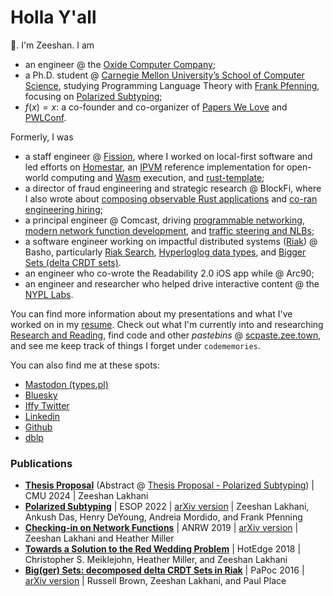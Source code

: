 # Holla Y'all

🌊. I'm Zeeshan. I am
* an engineer @ the [Oxide Computer Company](https://oxide.computer/);
* a Ph.D. student @ [Carnegie Mellon University’s School of Computer Science](https://www.cs.cmu.edu/), studying Programming Language Theory with [Frank Pfenning](http://www.cs.cmu.edu/~fp/), focusing on [Polarized Subtyping](https://arxiv.org/abs/2201.10998);
* $f(x) = x$: a co-founder and co-organizer of [Papers We Love](https://paperswelove.org/) and [PWLConf](https://pwlconf.org/).

Formerly, I was
* a staff engineer @ [Fission](https://fission.codes/), where I worked on local-first software and led efforts on [Homestar](https://github.com/ipvm-wg/homestar/), an [IPVM](https://github.com/ipvm-wg) reference implementation for open-world computing and [Wasm](https://webassembly.org/) execution, and [rust-template](https://github.com/fission-codes/rust-template);
* a director of fraud engineering and strategic research @ BlockFi, where I also wrote about [composing observable Rust applications](https://blog.logrocket.com/composing-underpinnings-observable-rust-application/) and [co-ran engineering hiring](https://drive.google.com/file/d/1v8vO7OGeqgk0LtAdVBNDWkyEiCvHNiUV/view?usp=sharing);
* a principal engineer @ Comcast, driving [programmable networking](https://github.com/capsule-rs), [modern network function development](https://opensource.com/article/20/8/capsule-networking), and [traffic steering and NLBs](https://gist.github.com/zeeshanlakhani/8c0f837a28d73ef40ceed17867bbe493);
* a software engineer working on impactful distributed systems ([Riak](https://github.com/basho)) @ Basho, particularly [Riak Search](https://docs.riak.com/riak/kv/latest/developing/usage/search/index.html), [Hyperloglog data types](https://docs.riak.com/riak/kv/latest/developing/data-types/hyperloglogs/index.html), and [Bigger Sets (delta CRDT sets)](https://arxiv.org/abs/1605.06424).
* an engineer who co-wrote the Readability 2.0 iOS app while @ Arc90;
* an engineer and researcher who helped drive interactive content @ the [NYPL Labs](https://www.nypl.org/collections/labs).

You can find more information about my presentations and what I've worked on in my [resume](https://drive.google.com/file/d/1GiDTPsio6JKUyXIh_W3huGNANAsRZk77/preview). Check out what I'm currently into and researching [Research and Reading](https://zee.town/research-and-reading/), find code and other *pastebins* @ [scpaste.zee.town](https://scpaste.zee.town), and see me keep track of things I forget under `codememories`.

You can also find me at these spots:
* [Mastodon (types.pl)](https://types.pl/@zeeshanlakhani)
* [Bluesky](https://bsky.app/profile/zee.town)
* [Iffy Twitter](https://twitter.com/zeeshanlakhani)
* [Linkedin](https://www.linkedin.com/in/zeeshanlakhani/)
* [Github](https://github.com/zeeshanlakhani)
* [dblp](https://dblp.org/pid/180/5658.html)

### Publications

* **[Thesis Proposal](https://www.cs.cmu.edu/~zlakhani/thesis_proposal.pdf)** (Abstract @ [Thesis Proposal - Polarized Subtyping](https://zee.town/thesis-proposal-polarized-subtyping/)) | CMU 2024 | Zeeshan Lakhani
* **[Polarized Subtyping](https://link.springer.com/chapter/10.1007/978-3-030-99336-8_16)** | ESOP 2022 | [arXiv version](https://arxiv.org/abs/2201.10998) | Zeeshan Lakhani, Ankush Das, Henry DeYoung, Andreia Mordido, and Frank Pfenning
* **[Checking-in on Network Functions](https://dl.acm.org/doi/10.1145/3340301.3341131)** | ANRW 2019 | [arXiv version](https://arxiv.org/abs/1812.11145) | Zeeshan Lakhani and Heather Miller
* **[Towards a Solution to the Red Wedding Problem](https://www.usenix.org/system/files/conference/hotedge18/hotedge18-papers-meiklejohn.pdf)** | HotEdge 2018 | Christopher S. Meiklejohn, Heather Miller, and Zeeshan Lakhani
* **[Big(ger) Sets: decomposed delta CRDT Sets in Riak](https://dl.acm.org/doi/10.1145/2911151.2911156)** | PaPoc 2016 | [arXiv version](https://arxiv.org/abs/1605.06424) | Russell Brown, Zeeshan Lakhani, and Paul Place
